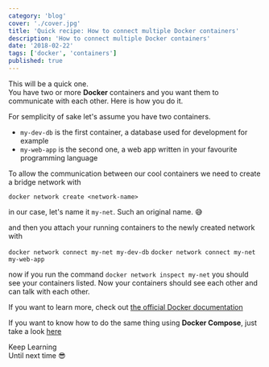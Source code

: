 ```yaml
---
category: 'blog'
cover: './cover.jpg'
title: 'Quick recipe: How to connect multiple Docker containers'
description: 'How to connect multiple Docker containers'
date: '2018-02-22'
tags: ['docker', 'containers']
published: true
---
```


<article class="prose prose-lg sm:prose lg:prose-lg xl:prose-xl">


This will be a quick one.  
You have two or more **Docker** containers and you want them to communicate with each other.
Here is how you do it.


For semplicity of sake let's assume you have two containers.

* `my-dev-db` is the first container, a database used for development for example
* `my-web-app` is the second one, a web app written in your favourite programming language

To allow the communication between our cool containers we need to create a bridge network with

`docker network create <network-name>`

in our case, let's name it `my-net`. Such an original name. :sweat_smile:

and then you attach your running containers to the newly created network with

`docker network connect my-net my-dev-db`
`docker network connect my-net my-web-app`

now if you run the command `docker network inspect my-net` you should see your containers listed. Now your containers should see each other and can talk with each other.

If you want to learn more, check out <a href="https://docs.docker.com/network/bridge/" target="_blank" rel="noopener noreferrer">the official Docker documentation</a>

If you want to know how to do the same thing using **Docker Compose**, just take a look <a href="https://docs.docker.com/compose/networking/" target="_blank" rel="noopener noreferrer">here</a>


Keep Learning  
Until next time :sunglasses:

</article>